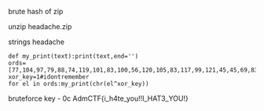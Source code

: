 brute hash of zip

unzip headache.zip

strings headache

```
def my_print(text):print(text,end='')
ords=[77,104,97,79,88,74,119,101,83,100,56,120,105,83,117,99,121,45,45,69,83,68,77,88,63,83,85,67,89,45,113]
xor_key=1#idontremember
for el in ords:my_print(chr(el^xor_key))
```

bruteforce key - 0c
AdmCTF{i_h4te_you!!I_HAT3_YOU!}